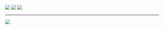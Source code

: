 ![](https://github-readme-stats.vercel.app/api/top-langs/?username=sikigasa&layout=compact&show_icons=true&theme=onedark)
![](http://github-profile-summary-cards.vercel.app/api/cards/repos-per-language?username=sikigasa&theme=github)
![](https://github-readme-stats.vercel.app/api?username=sikigasa&theme=onedark&show_icons=ture)
<hr>

![](https://github-profile-trophy.vercel.app/?username=sikigasa&theme=onedark)
<!--   <img alt="github contribute" width= "100%" src="http://github-profile-summary-cards.vercel.app/api/cards/profile-details?username=sikigasa&theme=github" /> -->

<!--
**sikigasa/sikigasa** is a ✨ _special_ ✨ repository because its `README.md` (this file) appears on your GitHub profile.

Here are some ideas to get you started:

- 🔭 I’m currently working on ...
- 🌱 I’m currently learning ...
- 👯 I’m looking to collaborate on ...
- 🤔 I’m looking for help with ...
- 💬 Ask me about ...
- 📫 How to reach me: ...
- 😄 Pronouns: ...
- ⚡ Fun fact: ...
-->
